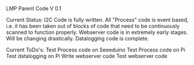 LMP Parent Code V 0.1

Current Status:
I2C Code is fully written.
All "Process" code is event based, i.e. it has been taken out of blocks of code that need to be continuously scanned to function properly.
Webserver code is in extremely early stages. Will be changing drastically.
Datalogging code is complete.

Current ToDo's:
Test Process code on Seeeduino
Test Process code on Pi
Test datalogging on Pi
Write webserver code
Test webserver code
